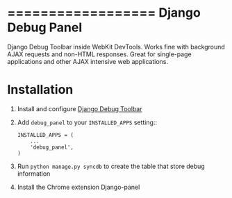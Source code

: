 ==================
Django Debug Panel
==================

Django Debug Toolbar inside WebKit DevTools. Works fine with background AJAX requests and non-HTML responses.
Great for single-page applications and other AJAX intensive web applications.

Installation
============

1. Install and configure [Django Debug Toolbar](https://github.com/django-debug-toolbar/django-debug-toolbar>)

2. Add `debug_panel` to your `INSTALLED_APPS` setting::

       INSTALLED_APPS = (
           ...
           'debug_panel',
       )

3. Run `python manage.py syncdb` to create the table that store debug information

4. Install the Chrome extension Django-panel